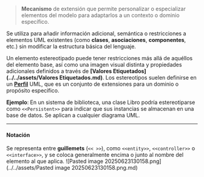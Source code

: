 > **Mecanismo** de extensión que permite personalizar o especializar elementos del modelo para adaptarlos a un contexto o dominio específico.

Se utiliza para añadir información adicional, semántica o restricciones a elementos UML existentes (como **clases**, **asociaciones**, **componentes**, etc.) sin modificar la estructura básica del lenguaje.

Un elemento estereotipado puede tener restricciones más allá de aquéllos del elemento base, así como una imagen visual distinta y propiedades adicionales definidos a través de **[Valores Etiquetados](../../assets/Valores Etiquetados.md)**.
Los estereotipos suelen definirse en un **[Perfil](../../assets/Perfil.md)** UML, que es un conjunto de extensiones para un dominio o propósito específico.

 **Ejemplo**: En un sistema de biblioteca, una clase Libro podría estereotiparse como `<<Persistent>>` para indicar que sus instancias se almacenan en una base de datos. Se aplican a cualquier diagrama UML.
****
#### **Notación**
Se representa entre **guillemets** (`<< >>`), como `<<entity>>`, `<<controller>>` o `<<interface>>`, y se coloca generalmente encima o junto al nombre del elemento al que aplica.
![Pasted image 20250623130158.png](../../assets/Pasted image 20250623130158.png.md)

